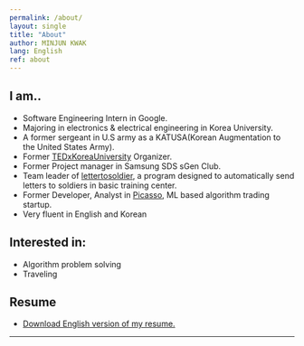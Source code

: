 ```yaml
---
permalink: /about/
layout: single
title: "About"
author: MINJUN KWAK
lang: English
ref: about
---
```


## I am..

- Software Engineering Intern in Google.
- Majoring in electronics & electrical engineering in Korea University.
- A former sergeant in U.S army as a KATUSA(Korean Augmentation to the United States Army).
- Former [TEDxKoreaUniversity](https://www.ted.com/tedx/events?autocomplete_filter=TEDxKoreaUniversity&when=past) Organizer.
- Former Project manager in Samsung SDS sGen Club.
- Team leader of [lettertosoldier](https://minjunkwak.github.io/lettertosoldier/lettertosoldier-download/), a program designed to automatically send letters to soldiers in basic training center.
- Former Developer, Analyst in [Picasso](https://www.startupstation.kr/?teams=picasso), ML based algorithm trading startup.
- Very fluent in English and Korean

## Interested in:

- Algorithm problem solving
- Traveling


## Resume
- <a href="/assets/Resume_English_MINJUN.KWAK_2018_Jul_22.pdf">Download English version of my resume.</a>
---

